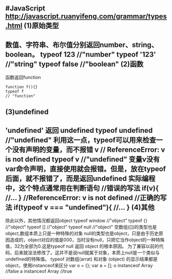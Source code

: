 #JavaScript
http://javascript.ruanyifeng.com/grammar/types.html
(1)原始类型
-
数值、字符串、布尔值分别返回number、string、boolean。
typeof 123 //"number"
typeof '123' //"string"
typeof false //"boolean"
(2)函数
-
函数返回function

	function f(){}
	typeof f
	// "function"

(3)undefined
-
'undefined' 返回 undefined
typeof undefined
//"undefined"
利用这一点，typeof可以用来检查一个没有声明的变量，而不报错
v
// ReferenceError: v is not defined
typeof v
//"undefined"
变量v没有var命令声明，直接使用就会报错。但是，放在typeof后面，就不报错了，而是返回undefined
实际编程中，这个特点通常用在判断语句
//错误的写法
if(v){
//...
}
//ReferenceError: v is not defined
//正确的写法
if(typeof v === "undefined"){
//...
}
(4)其他
-
除此以外，其他情况都返回object
typeof window //"object"
typeof {} //"object"
typeof [] //"object"
typeof null //"object"
空数组([])的类型也是object,数组本质上只是一种特殊的对象
null的类型也是object，只是由于历史原因造成的，object对应的值是000，当时没有null，只把它当作object的一种特殊值，32为全部为0.这是typeof null 返回 object 的根本原因。
为了兼容以前的代码，后来就没法修改了。这并不是说null就属于对象，本质上null是一个类似与undefined的特殊值。
typeof 对数组(arrat) 和对象 (object) 的显示结果都是 object，使用instanceof来区分
var o = {};
var a = [];
o instanceof Array //false
a instanceof Array //true